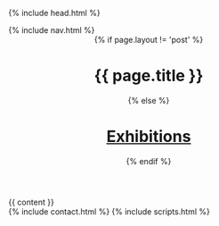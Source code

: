 <!DOCTYPE html>
<html lang="en">

{% include head.html %}

<body id="page-top" class="default-layout">
  {% include nav.html %}
  <header>
    <div class="header-content">
      {% if page.layout != 'post' %}
        <h1>{{ page.title }}</h1>
      {% else %}
        <h1><a href="/exhibitions">Exhibitions</a></h1>
      {% endif %}
    </div>
  </header>
  <section class="bg-primary">
    <div class="container">
        <div class="row">
            <div class="col-lg-10 col-lg-offset-1 text-center">
              {{ content }}
            </div>
        </div>
    </div>
  </section>
  {% include contact.html %}
  {% include scripts.html %}
</body>

</html>
